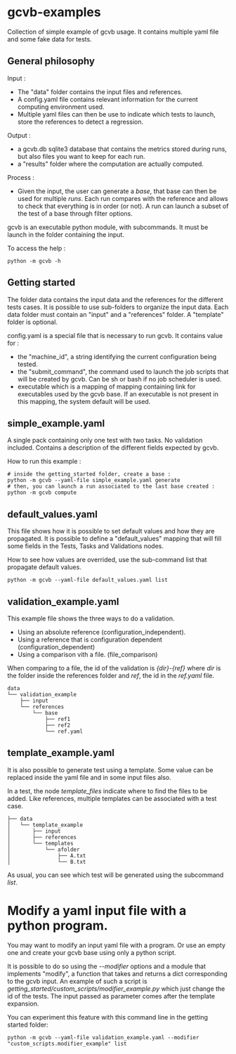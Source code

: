 # gcvb-examples

Collection of simple example of gcvb usage. It contains multiple yaml file and some fake data for tests.

## General philosophy

Input : 
- The "data" folder contains the input files and references.
- A config.yaml file contains relevant information for the current computing environment used.
- Multiple yaml files can then be use to indicate which tests to launch, store the references to detect a regression.

Output :
- a gcvb.db sqlite3 database that contains the metrics stored during runs, but also files you want to keep for each run.
- a "results" folder where the computation are actually computed.

Process :
- Given the input, the user can generate a *base*, that base can then be used for multiple *runs*. Each run compares with the reference and allows to check that everything is in order (or not). A run can launch a subset of the test of a base through filter options.

gcvb is an executable python module, with subcommands. It must be launch in the folder containing the input.

To access the help :
```
python -m gcvb -h
```

## Getting started

The folder data contains the input data and the references for the different tests cases. It is possible to use sub-folders to organize the input data.
Each data folder must contain an "input" and a "references" folder. A "template" folder is optional.

config.yaml is a special file that is necessary to run gcvb. It contains value for :
- the "machine_id", a string identifying the current configuration being tested.
- the "submit_command", the command used to launch the job scripts that will be created by gcvb. Can be sh or bash if no job scheduler is used.
- executable which is a mapping of mapping containing link for executables used by the gcvb base. If an executable is not present in this mapping, the system default will be used.

## simple_example.yaml

A single pack containing only one test with two tasks. No validation included. Contains a description of the different fields expected by gcvb.

How to run this example : 
```
# inside the getting_started folder, create a base :
python -m gcvb --yaml-file simple_example.yaml generate
# then, you can launch a run associated to the last base created :
python -m gcvb compute
```

## default_values.yaml

This file shows how it is possible to set default values and how they are propagated.
It is possible to define a "default_values" mapping that will fill some fields in the Tests, Tasks and Validations nodes.

How to see how values are overrided, use the sub-command list that propagate default values.
```
python -m gcvb --yaml-file default_values.yaml list
```

## validation_example.yaml

This example file shows the three ways to do a validation.
- Using an absolute reference (configuration_independent).
- Using a reference that is configuration dependent (configuration_dependent)
- Using a comparison vith a file. (file_comparison)

When comparing to a file, the id of the validation is *{dir}-{ref}* where *dir* is the folder inside 
the references folder and *ref*, the id in the *ref.yaml* file.

```
data
└── validation_example
    ├── input
    └── references
        └── base
            ├── ref1
            ├── ref2
            └── ref.yaml
```

## template_example.yaml

It is also possible to generate test using a template. Some value can be replaced inside the yaml file and in some input files also.

In a test, the node *template_files* indicate where to find the files to be added. Like references, multiple templates can be associated with a test case.

```
├── data
│   └── template_example
│       ├── input
│       ├── references
│       └── templates
│           └── afolder
│               ├── A.txt
│               └── B.txt
```

As usual, you can see which test will be generated using the subcommand *list*.

# Modify a yaml input file with a python program.

You may want to modify an input yaml file with a program. Or use an empty one and create your gcvb base using only a python script.

It is possible to do so using the *--modifier* options and a module that implements "modify", a function that takes and returns a dict corresponding to the gcvb input. An example of such a script is *getting_started/custom_scripts/modifier_example.py* which just change the id of the tests. The input passed as parameter comes after the template expansion.

You can experiment this feature with this command line in the getting started folder:
```
python -m gcvb --yaml-file validation_example.yaml --modifier "custom_scripts.modifier_example" list
```